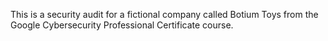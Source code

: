 This is a security audit for a fictional company called Botium Toys from the Google Cybersecurity Professional Certificate course.
